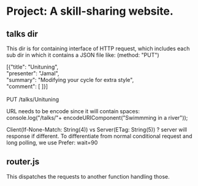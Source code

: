 # Project: A skill-sharing website.

## talks dir
This dir is for containing interface of HTTP request, which includes each sub
dir in which it contains a JSON file like: (method: "PUT")

[{"title": "Unituning", <br />
  "presenter": "Jamal", <br />
  "summary": "Modifying your cycle for extra style", <br />
  "comment": [ ]}] <br />
<br />
PUT /talks/Unituning

URL needs to be encode since it will contain spaces: <br />
console.log("/talks/"+ encodeURIComponent("Swimmming in a river"));

Client(If-None-Match: String(4)) vs Server(ETag: String(5)) ? server will
response if different. To differentiate from normal conditional request
and long polling, we use Prefer: wait=90

## router.js
This dispatches the requests to another function handling those.
